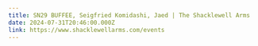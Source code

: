 ```yaml
---
title: SN29 BUFFEE, Seigfried Komidashi, Jaed | The Shacklewell Arms
date: 2024-07-31T20:46:00.000Z
link: https://www.shacklewellarms.com/events
---
```

